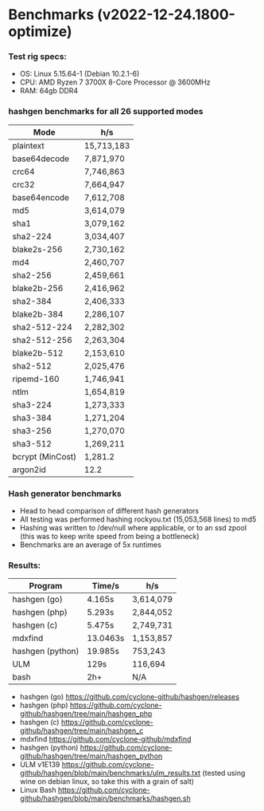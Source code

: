 # Benchmarks (v2022-12-24.1800-optimize)

### Test rig specs:
 - OS: Linux 5.15.64-1 (Debian 10.2.1-6)
 - CPU: AMD Ryzen 7 3700X 8-Core Processor @ 3600MHz
 - RAM: 64gb DDR4
 
### hashgen benchmarks for all 26 supported modes

| Mode  | h/s |
| ------------- | ------------- | 
| plaintext	|	15,713,183 |
| base64decode	|	7,871,970 |
| crc64	|	7,746,863 |
| crc32	|	7,664,947 |
| base64encode	|	7,612,708 |
| md5	|	3,614,079 |
| sha1	|	3,079,162 |
| sha2-224	|	3,034,407 |
| blake2s-256	|	2,730,162 |
| md4	|	2,460,707 |
| sha2-256	|	2,459,661 |
| blake2b-256	|	2,416,962 |
| sha2-384	|	2,406,333 |
| blake2b-384	|	2,286,107 |
| sha2-512-224	|	2,282,302 |
| sha2-512-256	|	2,263,304 |
| blake2b-512	|	2,153,610 |
| sha2-512	|	2,025,476 |
| ripemd-160	|	1,746,941 |
| ntlm	|	1,654,819 |
| sha3-224	|	1,273,333 |
| sha3-384	|	1,271,204 |
| sha3-256	|	1,270,070 |
| sha3-512	|	1,269,211 |
| bcrypt (MinCost)	|	1,281.2 |
| argon2id	|	12.2 |

### Hash generator benchmarks
 - Head to head comparison of different hash generators
 - All testing was performed hashing rockyou.txt (15,053,568 lines) to md5
 - Hashing was written to /dev/null where applicable, or to an ssd zpool (this was to keep write speed from being a bottleneck)
 - Benchmarks are an average of 5x runtimes

### Results:
| Program  | Time/s | h/s |
| ------------- | ------------- | ------------- |
| hashgen (go)	| 4.165s | 3,614,079 |
| hashgen (php)	| 5.293s | 2,844,052 |
| hashgen (c)	| 5.475s | 2,749,731 |
| mdxfind	| 13.0463s | 1,153,857 |
| hashgen (python)	| 19.985s | 753,243 |
| ULM | 129s | 116,694 |
| bash | 2h+ | N/A |

- hashgen (go) https://github.com/cyclone-github/hashgen/releases
- hashgen (php) https://github.com/cyclone-github/hashgen/tree/main/hashgen_php
- hashgen (c) https://github.com/cyclone-github/hashgen/tree/main/hashgen_c
- mdxfind https://github.com/cyclone-github/mdxfind
- hashgen (python) https://github.com/cyclone-github/hashgen/tree/main/hashgen_python
- ULM v1E139 https://github.com/cyclone-github/hashgen/blob/main/benchmarks/ulm_results.txt (tested using wine on debian linux, so take this with a grain of salt)
- Linux Bash https://github.com/cyclone-github/hashgen/blob/main/benchmarks/hashgen.sh
